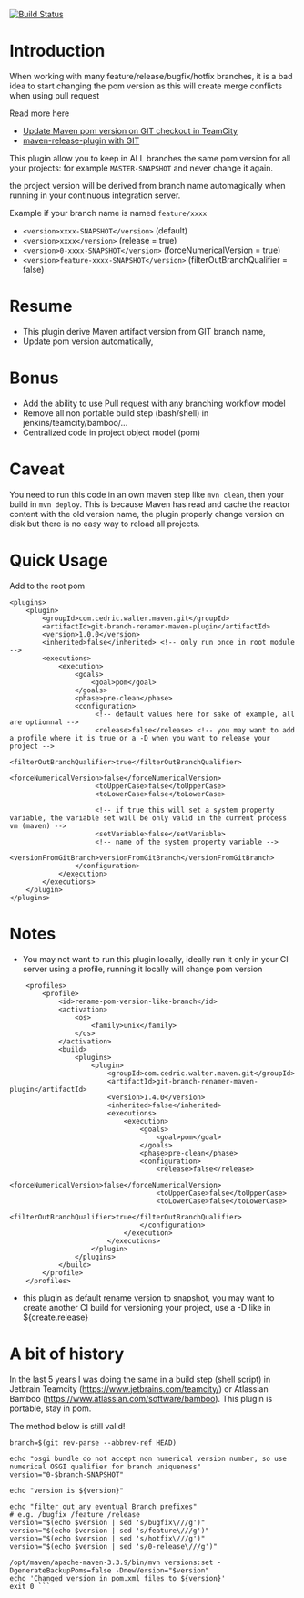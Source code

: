 [![Build Status](https://travis-ci.org/cedricwalter/git-branch-renamer-maven-plugin.svg?branch=master)](https://travis-ci.org/cedricwalter/git-branch-renamer-maven-plugin)


# Introduction
When working with many feature/release/bugfix/hotfix branches, it is a bad idea to start changing the pom version as this
will create merge conflicts when using pull request 

Read more here 
* [Update Maven pom version on GIT checkout in TeamCity](https://www.waltercedric.com/index.php?option=com_content&view=article&id=2206:update-maven-pom-version-on-git-checkout-in-teamcity&catid=129&Itemid=332)
* [maven-release-plugin with GIT](https://waltercedric.com/index.php?option=com_content&view=article&id=2212:maven-release-plugin-with-git&catid=356&Itemid=333)

This plugin allow you to keep in ALL branches the same pom version for all your projects:
for example ```MASTER-SNAPSHOT``` and never change it again.

the project version will be derived from branch name automagically when running in your continuous integration server.

Example if your branch name is named ```feature/xxxx```

* ```<version>xxxx-SNAPSHOT</version>```   (default)
* ```<version>xxxx</version>```  (release = true)
* ```<version>0-xxxx-SNAPSHOT</version>```   (forceNumericalVersion = true)
* ```<version>feature-xxxx-SNAPSHOT</version>```   (filterOutBranchQualifier = false)

# Resume
* This plugin derive Maven artifact version from GIT branch name,
* Update pom version automatically,

# Bonus
* Add the ability to use Pull request with any branching workflow model
* Remove all non portable build step (bash/shell) in jenkins/teamcity/bamboo/...
* Centralized code in project object model (pom)

# Caveat
You need to run this code in an own maven step like ```mvn clean```, then your build in ```mvn deploy```.
This is because Maven has read and cache the reactor content with the old version name, 
the plugin properly change version on disk but there is no easy way to reload all projects. 


# Quick Usage
Add to the root pom
```<build>
<plugins>
    <plugin>
        <groupId>com.cedric.walter.maven.git</groupId>
        <artifactId>git-branch-renamer-maven-plugin</artifactId>
        <version>1.0.0</version>
        <inherited>false</inherited> <!-- only run once in root module -->
        <executions>
            <execution>
                <goals>
                    <goal>pom</goal>
                </goals>
                <phase>pre-clean</phase>
                <configuration>
                     <!-- default values here for sake of example, all are optionnal -->
                     <release>false</release> <!-- you may want to add a profile where it is true or a -D when you want to release your project -->
                     <filterOutBranchQualifier>true</filterOutBranchQualifier>
                     <forceNumericalVersion>false</forceNumericalVersion>
                     <toUpperCase>false</toUpperCase>
                     <toLowerCase>false</toLowerCase>
                     
                     <!-- if true this will set a system property variable, the variable set will be only valid in the current process vm (maven) -->
                     <setVariable>false</setVariable>
                     <!-- name of the system property variable -->
                     <versionFromGitBranch>versionFromGitBranch</versionFromGitBranch>
                </configuration>
            </execution>
        </executions>
    </plugin>
</plugins>
```

# Notes
  
* You may not want to run this plugin locally, ideally run it only in your CI server using a profile, running it locally will change pom version
```
    <profiles>
        <profile>
            <id>rename-pom-version-like-branch</id>
            <activation>
                <os>
                    <family>unix</family>
                </os>
            </activation>
            <build>
                <plugins>
                    <plugin>
                        <groupId>com.cedric.walter.maven.git</groupId>
                        <artifactId>git-branch-renamer-maven-plugin</artifactId>
                        <version>1.4.0</version>
                        <inherited>false</inherited>
                        <executions>
                            <execution>
                                <goals>
                                    <goal>pom</goal>
                                </goals>
                                <phase>pre-clean</phase>
                                <configuration>
                                    <release>false</release>
                                    <forceNumericalVersion>false</forceNumericalVersion>
                                    <toUpperCase>false</toUpperCase>
                                    <toLowerCase>false</toLowerCase>
                                    <filterOutBranchQualifier>true</filterOutBranchQualifier>
                                </configuration>
                            </execution>
                        </executions>
                    </plugin>
                </plugins>
            </build>
        </profile>
    </profiles>
```

* this plugin as default rename version to snapshot, you may want to create another CI build for versioning your project, use a -D like in <release>${create.release}</release>
   
# A bit of history
   
In the last 5 years I was doing the same in a build step (shell script) in Jetbrain Teamcity (https://www.jetbrains.com/teamcity/) 
or Atlassian Bamboo (https://www.atlassian.com/software/bamboo). This plugin is portable, stay in pom.

The method below is still valid!
   
```echo 'Change the version in pom.xml files...' 
branch=$(git rev-parse --abbrev-ref HEAD) 

echo "osgi bundle do not accept non numerical version number, so use numerical OSGI qualifier for branch uniqueness" 
version="0-$branch-SNAPSHOT" 

echo "version is ${version}" 

echo "filter out any eventual Branch prefixes" 
# e.g. /bugfix /feature /release 
version="$(echo $version | sed 's/bugfix\///g')" 
version="$(echo $version | sed 's/feature\///g')" 
version="$(echo $version | sed 's/hotfix\///g')" 
version="$(echo $version | sed 's/0-release\///g')" 

/opt/maven/apache-maven-3.3.9/bin/mvn versions:set -DgenerateBackupPoms=false -DnewVersion="$version" 
echo 'Changed version in pom.xml files to ${version}' 
exit 0 ``` 